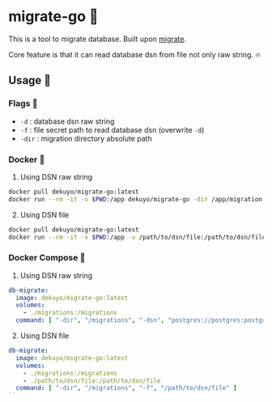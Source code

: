 # migrate-go 💨

This is a tool to migrate database.
Built upon [migrate](https://github.com/golang-migrate/migrate). 

Core feature is that it can read database dsn from file not only raw string. 🔥

## Usage 🧰

### Flags 🚩

- `-d` : database dsn raw string
- `-f` : file secret path to read database dsn (overwrite `-d`)
- `-dir` : migration directory absolute path

### Docker 🐳

1. Using DSN raw string
```bash
docker pull dekuyo/migrate-go:latest
docker run --rm -it -v $PWD:/app dekuyo/migrate-go -dir /app/migration -d "user:password@host:port/database"
```

2. Using DSN file
```bash
docker pull dekuyo/migrate-go:latest
docker run --rm -it -v $PWD:/app -v /path/to/dsn/file:/path/to/dsn/file dekuyo/migrate-go -dir /app/migration -f /path/to/dsn/file
```


### Docker Compose 🐳

1. Using DSN raw string
```yaml
db-migrate:
  image: dekuyo/migrate-go:latest
  volumes:
    - ./migrations:/migrations
  command: [ "-dir", "/migrations", "-dsn", "postgres://postgres:postgres@db:5432/order-shop?sslmode=disable" ]  
```

2. Using DSN file
```yaml
db-migrate:
  image: dekuyo/migrate-go:latest
  volumes:
    - ./migrations:/migrations
    - ./path/to/dsn/file:/path/to/dsn/file
  command: [ "-dir", "/migrations", "-f", "/path/to/dsn/file" ]
``